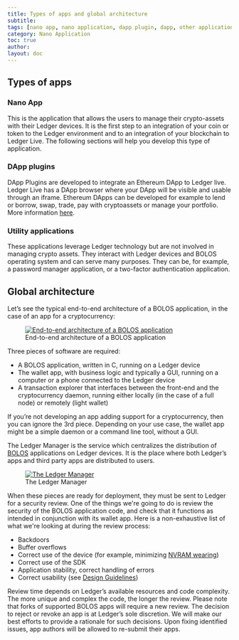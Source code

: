 ```yaml
---
title: Types of apps and global architecture
subtitle:
tags: [nano app, nano application, dapp plugin, dapp, other applications, applications, apps]
category: Nano Application
toc: true
author:
layout: doc
---
```


## Types of apps

### Nano App
This is the application that allows the users to manage their crypto-assets with their Ledger devices. It is the first step to an integration of your coin or token to the Ledger environment and to an integration of your blockchain to Ledger Live.
The following sections will help you develop this type of application.

### DApp plugins
DApp Plugins are developed to integrate an Ethereum DApp to Ledger live. Ledger Live has a DApp browser where your DApp will be visible and usable through an iframe. Ethereum DApps can be developed for example to lend or borrow, swap, trade, pay with cryptoassets or manage your portfolio.
More information [here](../../dapp/process).

### Utility applications
These applications leverage Ledger technology but are not involved in managing crypto assets. They interact with Ledger devices and BOLOS operating system and can serve many purposes. They can be, for example, a password manager application, or a two-factor authentication application.

## Global architecture

Let’s see the typical end-to-end architecture of a BOLOS application, in the case of an app for a cryptocurrency:

<!-- ------------- Image ------------- -->
<div class="uk-text-center">
	<figure>
	    <a href="../images/app_architecture.png" style="border-bottom:none;">
			<img src="../images/app_architecture.png" class="align-center" alt="End-to-end architecture of a BOLOS application" />
		</a>
	<figcaption>End-to-end architecture of a BOLOS application</figcaption>
	</figure>
</div>
<!-- --------------------------------- -->

Three pieces of software are required:
- A BOLOS application, written in C, running on a Ledger device
- The wallet app, with business logic and typically a GUI, running on a computer or a phone connected to the Ledger device
- A transaction explorer that interfaces between the front-end and the cryptocurrency daemon, running either locally (in the case of a full node) or remotely (light wallet)

If you’re not developing an app adding support for a cryptocurrency, then you can ignore the 3rd piece. Depending on your use case, the wallet app might be a simple daemon or a command line tool, without a GUI.

The Ledger Manager is the service which centralizes the distribution of [BOLOS](https://developers.ledger.com/docs/nano-app/bolos-introduction/) applications on Ledger devices. It is the place where both Ledger’s apps and third party apps are distributed to users.

<!-- ------------- Image ------------- -->
<div class="uk-text-center">
	<figure>
	    <a href="../images/manager.png" style="border-bottom:none;">
			<img src="../images/manager.png" class="align-center" alt="The Ledger Manager" />
		</a>
		<figcaption aria-hidden="true">The Ledger Manager</figcaption>
	</figure>
<div>
<!-- --------------------------------- -->


When these pieces are ready for deployment, they must be sent to Ledger for a security review. One of the things we're going to do is review the security of the BOLOS application code, and check that it functions as intended in conjunction with its wallet app. Here is a non-exhaustive list of what we're looking at during the review process:

-   Backdoors
-   Buffer overflows
-   Correct use of the device (for example, minimizing [NVRAM wearing](../persistent-storage#flash-memory-endurance))
-   Correct use of the SDK
-   Application stability, correct handling of errors
-   Correct usability (see [Design Guidelines](#design-guidelines))

Review time depends on Ledger’s available resources and code complexity. The more unique and complex the code, the longer the review. Please note that forks of supported BOLOS apps will require a new review. The decision to reject or revoke an app is at Ledger’s sole discretion. We will make our best efforts to provide a rationale for such decisions. Upon fixing identified issues, app authors will be allowed to re-submit their apps.